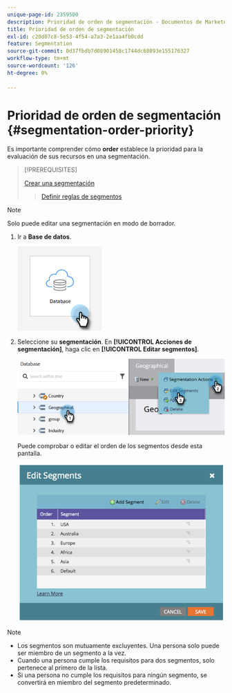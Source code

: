 ```yaml
---
unique-page-id: 2359500
description: Prioridad de orden de segmentación - Documentos de Marketo - Documentación del producto
title: Prioridad de orden de segmentación
exl-id: c20d07c8-5e53-4f54-a7a3-2e1aa4fb0cdd
feature: Segmentation
source-git-commit: 0d37fbdb7d08901458c1744dc68893e155176327
workflow-type: tm+mt
source-wordcount: '126'
ht-degree: 0%

---
```


# Prioridad de orden de segmentación {#segmentation-order-priority}

Es importante comprender cómo **order** establece la prioridad para la evaluación de sus recursos en una segmentación.

>[!PREREQUISITES]
>
>[Crear una segmentación](/help/marketo/product-docs/personalization/segmentation-and-snippets/segmentation/create-a-segmentation.md)
>>[Definir reglas de segmentos ](/help/marketo/product-docs/personalization/segmentation-and-snippets/segmentation/define-segment-rules.md)

>[!NOTE]
>
>Solo puede editar una segmentación en modo de borrador.

1. Ir a **Base de datos**.

   ![](assets/segmentation-order-priority-1.png)

1. Seleccione su **segmentación**. En **[!UICONTROL Acciones de segmentación]**, haga clic en **[!UICONTROL Editar segmentos]**.

   ![](assets/segmentation-order-priority-2.png)

   Puede comprobar o editar el orden de los segmentos desde esta pantalla.

   ![](assets/segmentation-order-priority-3.png)

>[!NOTE]
>
>* Los segmentos son mutuamente excluyentes. Una persona solo puede ser miembro de un segmento a la vez.
>* Cuando una persona cumple los requisitos para dos segmentos, solo pertenece al primero de la lista.
>* Si una persona no cumple los requisitos para ningún segmento, se convertirá en miembro del segmento predeterminado.

